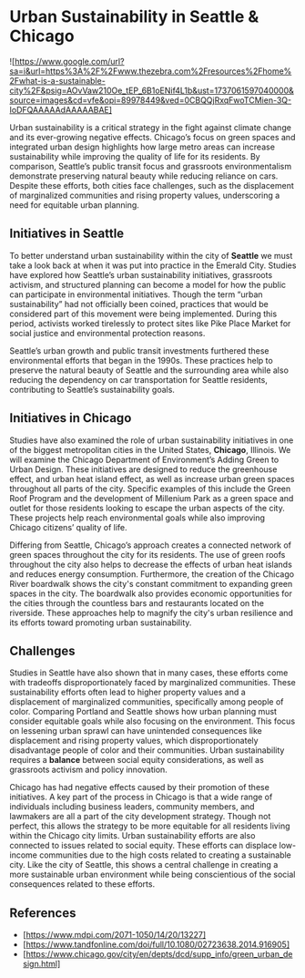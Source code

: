 # Urban Sustainability in Seattle & Chicago
![https://www.google.com/url?sa=i&url=https%3A%2F%2Fwww.thezebra.com%2Fresources%2Fhome%2Fwhat-is-a-sustainable-city%2F&psig=AOvVaw210Oe_tEP_6B1oENif4L1b&ust=1737061597040000&source=images&cd=vfe&opi=89978449&ved=0CBQQjRxqFwoTCMien-3Q-IoDFQAAAAAdAAAAABAE]

Urban sustainability is a critical strategy in the fight against climate change and its ever-growing negative effects. Chicago’s focus on green spaces and integrated urban design highlights how large metro areas can increase sustainability while improving the quality of life for its residents. By comparison, Seattle’s public transit focus and grassroots environmentalism demonstrate preserving natural beauty while reducing reliance on cars. Despite these efforts, both cities face challenges, such as the displacement of marginalized communities and rising property values, underscoring a need for equitable urban planning.


## Initiatives in Seattle
To better understand urban sustainability within the city of **Seattle** we must take a look back at when it was put into practice in the Emerald City. Studies have explored how Seattle’s urban sustainability initiatives, grassroots activism, and structured planning can become a model for how the public can participate in environmental initiatives. Though the term “urban sustainability” had not officially been coined, practices that would be considered part of this movement were being implemented. During this period, activists worked tirelessly to protect sites like Pike Place Market for social justice and environmental protection reasons. 

Seattle’s urban growth and public transit investments furthered these environmental efforts that began in the 1990s. These practices help to preserve the natural beauty of Seattle and the surrounding area while also reducing the dependency on car transportation for Seattle residents, contributing to Seattle’s sustainability goals. 

## Initiatives in Chicago
Studies have also examined the role of urban sustainability initiatives in one of the biggest metropolitan cities in the United States, **Chicago**, Illinois. We will examine the Chicago Department of Environment’s Adding Green to Urban Design. These initiatives are designed to reduce the greenhouse effect, and urban heat island effect, as well as increase urban green spaces throughout all parts of the city. Specific examples of this include the Green Roof Program and the development of Millenium Park as a green space and outlet for those residents looking to escape the urban aspects of the city. These projects help reach environmental goals while also improving Chicago citizens’ quality of life. 

Differing from Seattle, Chicago’s approach creates a connected network of green spaces throughout the city for its residents. The use of green roofs throughout the city also helps to decrease the effects of urban heat islands and reduces energy consumption. Furthermore, the creation of the Chicago River boardwalk shows the city's constant commitment to expanding green spaces in the city. The boardwalk also provides economic opportunities for the cities through the countless bars and restaurants located on the riverside. These approaches help to magnify the city's urban resilience and its efforts toward promoting urban sustainability. 

## Challenges
Studies in Seattle have also shown that in many cases, these efforts come with tradeoffs disproportionately faced by marginalized communities. These sustainability efforts often lead to higher property values and a displacement of marginalized communities, specifically among people of color. Comparing Portland and Seattle shows how urban planning must consider equitable goals while also focusing on the environment. This focus on lessening urban sprawl can have unintended consequences like displacement and rising property values, which disproportionately disadvantage people of color and their communities. Urban sustainability requires a **balance** between social equity considerations, as well as grassroots activism and policy innovation. 

Chicago has had negative effects caused by their promotion of these initiatives. A key part of the process in Chicago is that a wide range of individuals including business leaders, community members, and lawmakers are all a part of the city development strategy. Though not perfect, this allows the strategy to be more equitable for all residents living within the Chicago city limits. Urban sustainability efforts are also connected to issues related to social equity. These efforts can displace low-income communities due to the high costs related to creating a sustainable city. Like the city of Seattle, this shows a central challenge in creating a more sustainable urban environment while being conscientious of the social consequences related to these efforts. 


## References
- [https://www.mdpi.com/2071-1050/14/20/13227]
- [https://www.tandfonline.com/doi/full/10.1080/02723638.2014.916905]
- [https://www.chicago.gov/city/en/depts/dcd/supp_info/green_urban_design.html]

